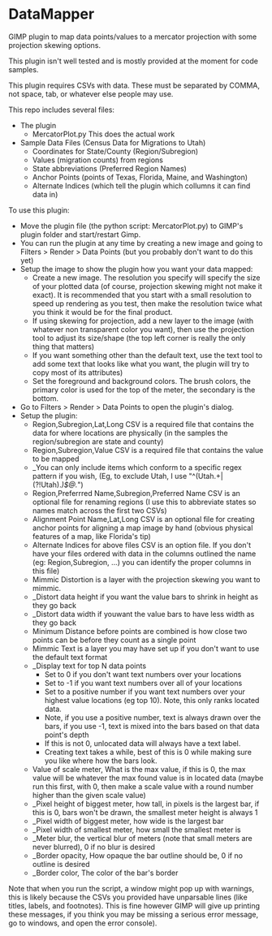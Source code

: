 # DataMapper
GIMP plugin to map data points/values to a mercator projection with some projection skewing options.

This plugin isn't well tested and is mostly provided at the moment for code samples.

This plugin requires CSVs with data. These must be separated by COMMA, not space, tab, or whatever else people may use.

This repo includes several files:
- The plugin
  - MercatorPlot.py This does the actual work
- Sample Data Files (Census Data for Migrations to Utah)
  - Coordinates for State/County (Region/Subregion)
  - Values (migration counts) from regions
  - State abbreviations (Preferred Region Names)
  - Anchor Points (points of Texas, Florida, Maine, and Washington)
  - Alternate Indices (which tell the plugin which collumns it can find data in)

To use this plugin:
- Move the plugin file (the python script: MercatorPlot.py) to GIMP's plugin folder and start/restart Gimp.
- You can run the plugin at any time by creating a new image and going to Filters > Render > Data Points (but you probably don't want to do this yet)
- Setup the image to show the plugin how you want your data mapped:
  - Create a new image. The resolution you specify will specify the size of your plotted data (of course, projection skewing might not make it exact). It is recommended that you start with a small resolution to speed up rendering as you test, then make the resolution twice what you think it would be for the final product.
  - If using skewing for projection, add a new layer to the image (with whatever non transparent color you want), then use the projection tool to adjust its size/shape (the top left corner is really the only thing that matters)
  - If you want something other than the default text, use the text tool to add some text that looks like what you want, the plugin will try to copy most of its attributes)
  - Set the foreground and background colors. The brush colors, the primary color is used for the top of the meter, the secondary is the bottom.
- Go to Filters > Render > Data Points to open the plugin's dialog.
- Setup the plugin:
  - Region,Subregion,Lat,Long CSV is a required file that contains the data for where locations are physically (in the samples the region/subregion are state and county)
  - Region,Subregion,Value CSV is a required file that contains the value to be mapped
  -  _You can only include items which conform to a specific regex pattern if you wish, (Eg, to exclude Utah, I use "^(Utah.+|(?!Utah).*)$@.*")
  - Region,Preferrred Name,Subregion,Preferred Name CSV is an optional file for renaming regions (I use this to abbreviate states so names match across the first two CSVs)
  - Alignment Point Name,Lat,Long CSV is an optional file for creating anchor points for aligning a map image by hand (obvious physical features of a map, like Florida's tip)
  - Alternate Indices for above files CSV is an option file. If you don't have your files ordered with data in the columns outlined the name (eg: Region,Subregion, ...) you can identify the proper columns in this file)
  - Mimmic Distortion is a layer with the projection skewing you want to mimmic.
  -  _Distort data height if you want the value bars to shrink in height as they go back
  -  _Distort data width if youwant the value bars to have less width as they go back
  - Minimum Distance before points are combined is how close two points can be before they count as a single point
  - Mimmic Text is a layer you may have set up if you don't want to use the default text format
  -  _Display text for top N data points
      - Set to 0 if you don't want text numbers over your locations
      - Set to -1 if you want text numbers over all of your locations
      - Set to a positive number if you want text numbers over your highest value locations (eg top 10). Note, this only ranks located data.
      - Note, if you use a positive number, text is always drawn over the bars, if you use -1, text is mixed into the bars based on that data point's depth
      - If this is not 0, unlocated data will always have a text label.
      - Creating text takes a while, best of this is 0 while making sure you like where how the bars look.
  - Value of scale meter, What is the max value, if this is 0, the max value will be whatever the max found value is in located data (maybe run this first, with 0, then make a scale value with a round number higher than the given scale value)
  -  _Pixel height of biggest meter, how tall, in pixels is the largest bar, if this is 0, bars won't be drawn, the smallest meter height is always 1
  -  _Pixel width of biggest meter, how wide is the largest bar
  -  _Pixel width of smallest meter, how small the smallest meter is
  -  _Meter blur, the vertical blur of meters (note that small meters are never blurred), 0 if no blur is desired
  -  _Border opacity, How opaque the bar outline should be, 0 if no outline is desired
  -  _Border color, The color of the bar's border

Note that when you run the script, a window might pop up with warnings, this is likely because the CSVs you provided have unparsable lines (like titles, labels, and footnotes). This is fine however GIMP will give up printing these messages, if you think you may be missing a serious error message, go to windows, and open the error console).



